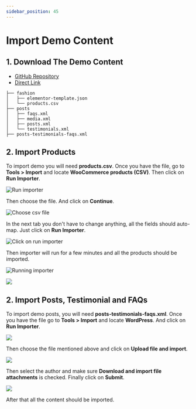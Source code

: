 ```yaml
---
sidebar_position: 45
---
```


# Import Demo Content

## 1. Download The Demo Content

- [GitHub Repository](https://github.com/redoxbird/demo-content)
- [Direct Link](https://github.com/redoxbird/demo-content/releases/download/v1.0.0/demo-content.zip)

```
├── fashion
│   ├── elementor-template.json
│   └── products.csv
├── posts
│   ├── faqs.xml
│   ├── media.xml
│   ├── posts.xml
│   └── testimonials.xml
├── posts-testimonials-faqs.xml
```

## 2. Import Products

To import demo you will need **products.csv**. Once you have the file, go to **Tools > Import** and locate **WooCommerce products (CSV)**. Then click on **Run Importer**.

![Run importer](/img/getting-started/import-demo-data/run-importer.png)

Then choose the file. And click on **Continue**.

![Choose csv file](/img/getting-started/import-demo-data/products-choose.png)

In the next tab you don't have to change anything, all the fields should auto-map. Just click on **Run Importer**.

![Click on run importer](/img/getting-started/import-demo-data/run-importer-final.png)

Then importer will run for a few minutes and all the products should be imported.

![Running importer](/img/getting-started/import-demo-data/running-woo-importer.png)

![](/img/getting-started/import-demo-data/complete-woo-importer.png)

## 2. Import Posts, Testimonial and FAQs

To import demo posts, you will need **posts-testimonials-faqs.xml**. Once you have the file go to **Tools > Import** and locate **WordPress**. And click on **Run Importer**.

![](/img/getting-started/import-demo-data/posts-find-importer.png)

Then choose the file mentioned above and click on **Upload file and import**.

![](/img/getting-started/import-demo-data/posts-upload-file.png)

Then select the author and make sure **Download and import file attachments** is checked. Finally click on **Submit**.

![](/img/getting-started/import-demo-data/posts-select-author.png)

After that all the content should be imported.

